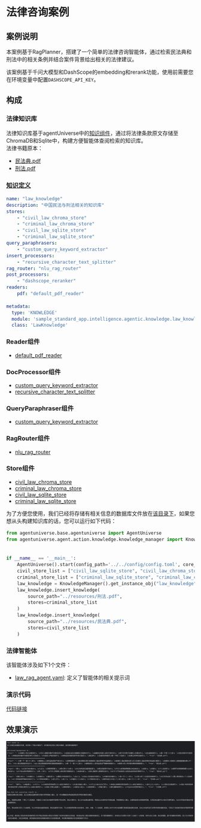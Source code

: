 # 法律咨询案例
## 案例说明
本案例基于RagPlanner，搭建了一个简单的法律咨询智能体，通过检索民法典和刑法中的相关条例并结合案件背景给出相关的法律建议。

该案例基于千问大模型和DashScope的embedding和rerank功能，使用前需要您在环境变量中配置`DASHSCOPE_API_KEY`。

## 构成
### 法律知识库
法律知识库基于agentUniverse中的[知识组件](2_2_4_知识及相关领域对象.md)，通过将法律条款原文存储至ChromaDB和Sqlite中，构建方便智能体查阅检索的知识库。  
法律书籍原本：
- [民法典.pdf](../../../sample_standard_app/intelligence/agentic/knowledge/raw_knowledge_file/民法典.pdf)
- [刑法.pdf](../../../sample_standard_app/intelligence/agentic/knowledge/raw_knowledge_file/刑法.pdf)

### [知识定义](../../../sample_standard_app/intelligence/agentic/knowledge/law_knowledge.yaml)
```yaml
name: "law_knowledge"
description: "中国民法与刑法相关的知识库"
stores:
    - "civil_law_chroma_store"
    - "criminal_law_chroma_store"
    - "civil_law_sqlite_store"
    - "criminal_law_sqlite_store"
query_paraphrasers:
    - "custom_query_keyword_extractor"
insert_processors:
    - "recursive_character_text_splitter"
rag_router: "nlu_rag_router"
post_processors:
    - "dashscope_reranker"
readers:
    pdf: "default_pdf_reader"

metadata:
  type: 'KNOWLEDGE'
  module: 'sample_standard_app.intelligence.agentic.knowledge.law_knowledge'
  class: 'LawKnowledge'
```

### Reader组件
- [default_pdf_reader](../../../agentuniverse/agent/action/knowledge/reader/file/pdf_reader.yaml)

### DocProcessor组件
- [custom_query_keyword_extractor](../../../sample_standard_app/intelligence/agentic/knowledge/doc_processor/query_keyword_extractor.yaml)
- [recursive_character_text_splitter](../../../agentuniverse/agent/action/knowledge/doc_processor/recursive_character_text_splitter.yaml)

### QueryParaphraser组件
- [custom_query_keyword_extractor](../../../sample_standard_app/intelligence/agentic/knowledge/query_paraphraser/custom_query_keyword_extractor.yaml)

### RagRouter组件
- [nlu_rag_router](../../../sample_standard_app/intelligence/agentic/knowledge/rag_router/nlu_rag_router.yaml)

### Store组件
- [civil_law_chroma_store](../../../sample_standard_app/intelligence/agentic/knowledge/store/civil_law_chroma_store.yaml)
- [criminal_law_chroma_store](../../../sample_standard_app/intelligence/agentic/knowledge/store/criminal_law_chroma_store.yaml)
- [civil_law_sqlite_store](../../../sample_standard_app/intelligence/agentic/knowledge/store/civil_law_sqlite_store.yaml)
- [criminal_law_sqlite_store](../../../sample_standard_app/intelligence/agentic/knowledge/store/criminal_law_sqlite_store.yaml)

为了方便您使用，我们已经将存储有相关信息的数据库文件放在[该目录下](../../../sample_standard_app/intelligence/db/)，如果您想从头构建知识库的话，您可以运行如下代码：
```python
from agentuniverse.base.agentuniverse import AgentUniverse
from agentuniverse.agent.action.knowledge.knowledge_manager import KnowledgeManager


if __name__ == '__main__':
    AgentUniverse().start(config_path='../../config/config.toml', core_mode=True)
    civil_store_list = ["civil_law_sqlite_store", "civil_law_chroma_store"]
    criminal_store_list = ["criminal_law_sqlite_store", "criminal_law_chroma_store"]
    law_knowledge = KnowledgeManager().get_instance_obj("law_knowledge")
    law_knowledge.insert_knowledge(
        source_path="../resources/刑法.pdf",
        stores=criminal_store_list
    )
    law_knowledge.insert_knowledge(
        source_path="../resources/民法典.pdf",
        stores=civil_store_list
    )
```

### 法律智能体
该智能体涉及如下1个文件： 
- [law_rag_agent.yaml](../../../sample_standard_app/intelligence/agentic/agent/agent_instance/rag_agent_case/law_rag_agent.yaml): 定义了智能体的相关提示词


### 演示代码
[代码链接](../../../sample_standard_app/intelligence/test/law_chat_bot.py)

## 效果演示
![演示图片](../_picture/law_agent_demo.png)